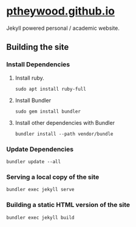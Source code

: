 # [ptheywood.github.io](http://ptheywood.github.io)

Jekyll powered personal / academic website.


## Building the site

### Install Dependencies

1. Install ruby. 
    ```
    sudo apt install ruby-full
    ```
2. Install Bundler
    ```
    sudo gem install bundler
    ```
3. Install other dependencies with Bundler
    ```
    bundler install --path vendor/bundle
    ```

### Update Dependencies

```
bundler update --all
```

### Serving a local copy of the site

```
bundler exec jekyll serve
```

### Building a static HTML version of the site

```
bundler exec jekyll build
```
